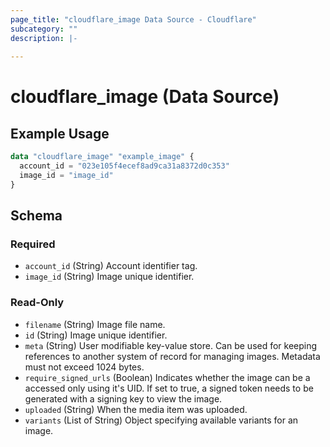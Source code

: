 ```yaml
---
page_title: "cloudflare_image Data Source - Cloudflare"
subcategory: ""
description: |-
  
---
```


# cloudflare_image (Data Source)



## Example Usage

```terraform
data "cloudflare_image" "example_image" {
  account_id = "023e105f4ecef8ad9ca31a8372d0c353"
  image_id = "image_id"
}
```

<!-- schema generated by tfplugindocs -->
## Schema

### Required

- `account_id` (String) Account identifier tag.
- `image_id` (String) Image unique identifier.

### Read-Only

- `filename` (String) Image file name.
- `id` (String) Image unique identifier.
- `meta` (String) User modifiable key-value store. Can be used for keeping references to another system of record for managing images. Metadata must not exceed 1024 bytes.
- `require_signed_urls` (Boolean) Indicates whether the image can be a accessed only using it's UID. If set to true, a signed token needs to be generated with a signing key to view the image.
- `uploaded` (String) When the media item was uploaded.
- `variants` (List of String) Object specifying available variants for an image.


